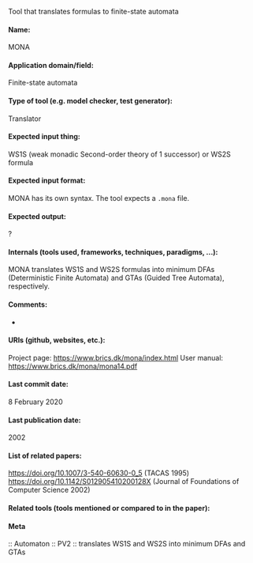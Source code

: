 Tool that translates formulas to finite-state automata

#### Name:
MONA

#### Application domain/field:
Finite-state automata

#### Type of tool (e.g. model checker, test generator):
Translator

#### Expected input thing:
WS1S (weak monadic Second-order theory of 1 successor) or WS2S formula 

#### Expected input format:
MONA has its own syntax. The tool expects a `.mona` file.

#### Expected output:
?

#### Internals (tools used, frameworks, techniques, paradigms, ...):
MONA translates WS1S and WS2S formulas into minimum DFAs (Deterministic Finite Automata) and GTAs (Guided Tree Automata), respectively.

#### Comments:
-

#### URIs (github, websites, etc.):
Project page: https://www.brics.dk/mona/index.html
User manual: https://www.brics.dk/mona/mona14.pdf

#### Last commit date:
8 February 2020

#### Last publication date:
2002

#### List of related papers:
https://doi.org/10.1007/3-540-60630-0_5 (TACAS 1995)
https://doi.org/10.1142/S012905410200128X (Journal of Foundations of Computer Science 2002)

#### Related tools (tools mentioned or compared to in the paper):

#### Meta
:: Automaton
:: PV2 :: translates WS1S and WS2S into minimum DFAs and GTAs
